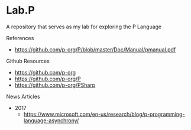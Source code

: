 # Lab.P
A repository that serves as my lab for exploring the P Language


References
* https://github.com/p-org/P/blob/master/Doc/Manual/pmanual.pdf



Github Resources
* https://github.com/p-org
* https://github.com/p-org/P
* https://github.com/p-org/PSharp



News Articles
* 2017
  * https://www.microsoft.com/en-us/research/blog/p-programming-language-asynchrony/



